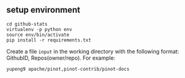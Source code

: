 ## setup environment
```
cd github-stats
virtualenv -p python env
source env/bin/activate
pip install -r requirements.txt
```

Create a file `input` in the working directory with the following format: GithubID, Repos(owner/repo). For example:
```
yupeng9	apache/pinot,pinot-contrib/pinot-docs
```
